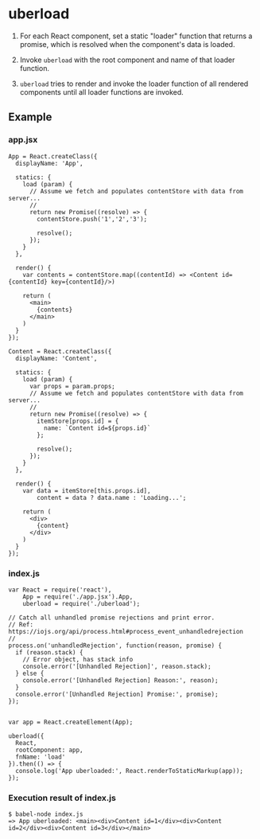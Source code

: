 uberload
========

1. For each React component, set a static "loader" function that returns a promise, which is resolved when the component's data is loaded.

2. Invoke `uberload` with the root component and name of that loader function.

3. `uberload` tries to render and invoke the loader function of all rendered components until all loader functions are invoked.


Example
-------

### app.jsx

```
App = React.createClass({
  displayName: 'App',

  statics: {
    load (param) {
      // Assume we fetch and populates contentStore with data from server...
      //
      return new Promise((resolve) => {
        contentStore.push('1','2','3');

        resolve();
      });
    }
  },

  render() {
    var contents = contentStore.map((contentId) => <Content id={contentId} key={contentId}/>)

    return (
      <main>
        {contents}
      </main>
    )
  }
});

Content = React.createClass({
  displayName: 'Content',

  statics: {
    load (param) {
      var props = param.props;
      // Assume we fetch and populates contentStore with data from server...
      //
      return new Promise((resolve) => {
        itemStore[props.id] = {
          name: `Content id=${props.id}`
        };

        resolve();
      });
    }
  },

  render() {
    var data = itemStore[this.props.id],
        content = data ? data.name : 'Loading...';

    return (
      <div>
        {content}
      </div>
    )
  }
});
```

### index.js

```
var React = require('react'),
    App = require('./app.jsx').App,
    uberload = require('./uberload');

// Catch all unhandled promise rejections and print error.
// Ref: https://iojs.org/api/process.html#process_event_unhandledrejection
//
process.on('unhandledRejection', function(reason, promise) {
  if (reason.stack) {
    // Error object, has stack info
    console.error('[Unhandled Rejection]', reason.stack);
  } else {
    console.error('[Unhandled Rejection] Reason:', reason);
  }
  console.error('[Unhandled Rejection] Promise:', promise);
});


var app = React.createElement(App);

uberload({
  React,
  rootComponent: app,
  fnName: 'load'
}).then(() => {
  console.log('App uberloaded:', React.renderToStaticMarkup(app));
});
```

### Execution result of index.js

```
$ babel-node index.js
=> App uberloaded: <main><div>Content id=1</div><div>Content id=2</div><div>Content id=3</div></main>
```
